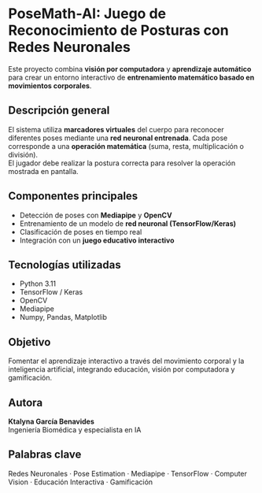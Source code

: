 # PoseMath-AI: Juego de Reconocimiento de Posturas con Redes Neuronales  

Este proyecto combina **visión por computadora** y **aprendizaje automático** para crear un entorno interactivo de **entrenamiento matemático basado en movimientos corporales**.  

## Descripción general  
El sistema utiliza **marcadores virtuales** del cuerpo para reconocer diferentes poses mediante una **red neuronal entrenada**. Cada pose corresponde a una **operación matemática** (suma, resta, multiplicación o división).  
El jugador debe realizar la postura correcta para resolver la operación mostrada en pantalla.  

## Componentes principales  
- Detección de poses con **Mediapipe** y **OpenCV**  
- Entrenamiento de un modelo de **red neuronal (TensorFlow/Keras)**  
- Clasificación de poses en tiempo real  
- Integración con un **juego educativo interactivo**  

##  Tecnologías utilizadas  
- Python 3.11  
- TensorFlow / Keras  
- OpenCV  
- Mediapipe  
- Numpy, Pandas, Matplotlib  

##  Objetivo  
Fomentar el aprendizaje interactivo a través del movimiento corporal y la inteligencia artificial, integrando educación, visión por computadora y gamificación.  

## Autora  
**Ktalyna García Benavides**  
Ingeniería Biomédica  y especialista en IA

## Palabras clave  
Redes Neuronales · Pose Estimation · Mediapipe · TensorFlow · Computer Vision · Educación Interactiva · Gamificación
